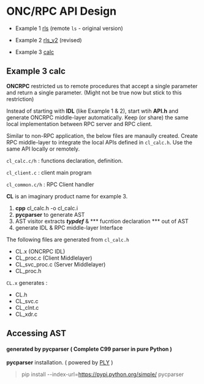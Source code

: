 # ONC/RPC API Design


- Example 1 [rls](https://github.com/phyunsj/oncrpc-api-design/tree/master/rls) (remote `ls` - original version)

- Example 2 [rls_v2](https://github.com/phyunsj/oncrpc-api-design/tree/master/rls_v2) (revised)

- Example 3 [calc](https://github.com/phyunsj/oncrpc-api-design/tree/master/calc)

## Example 3 calc

**ONCRPC** restricted us to remote procedures that accept a single parameter and return a single parameter. (Might not be true now but stick to this restriction)

Instead of starting with **IDL** (like Example 1 & 2), start wtih **API.h** and generate ONCRPC middle-layer  automatically. Keep (or share) the same local implementation between RPC server and RPC client.


Similar to non-RPC application, the below files are manaully created. Create RPC middle-layer to integrate the local APIs defined in `cl_calc.h`. Use the same API locally or remotely. 

`cl_calc.c/h` : functions declaration, definition.

`cl_client.c` : client main program

`cl_common.c/h` : RPC Client handler

**CL** is an imaginary product name for example 3. 


1. **cpp** cl_calc.h -o cl_calc.i
2. **pycparser** to generate AST
3. AST visitor extracts ***typdef*** & *** fucntion declaration *** out of AST
4. generate IDL & RPC middle-layer Interface

The following files are generated from `cl_calc.h`

- CL.x (ONCRPC IDL)
- CL_proc.c (Client Middlelayer)
- CL_svc_proc.c (Server Middlelayer)
- CL_proc.h

`CL.x` generates :

- CL.h
- CL_svc.c
- CL_clnt.c
- CL_xdr.c


## Accessing AST

#### generated by pycparser ( Complete C99 parser in pure Python )

**pycparser** installation. ( powered by [PLY](https://github.com/dabeaz/ply) )

> pip install --index-url=https://pypi.python.org/simple/  pycparser 
